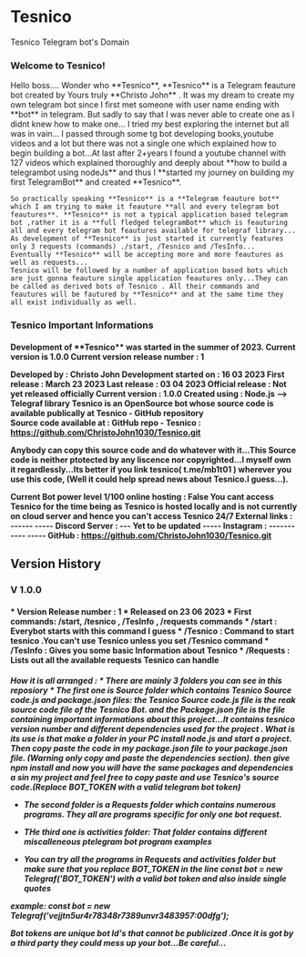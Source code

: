 # Tesnico
 </h1>Tesnico Telegram bot's Domain</h1>

<!-- As an Introduction let me tell you something : If you wanna create your own telegram bot feel free subscribe to our telegram bot tutor bot at @tgbt
!-->
<h3>Welcome to Tesnico! </h3>

<head>Hello boss....</head>
<body>
Wonder who **Tesnico**, **Tesnico** is a Telegram feauture bot created by Yours truly **Christo John** . It was my dream to create my own telegram bot since I first met someone with user name ending with **bot** in telegram. But sadly to say that I was never able to create one as I didnt knew how to make one... I tried my best exploring the internet but all was in vain... I passed through some tg bot developing books,youtube videos and a lot but there was not a single one which explained how to begin building a bot...At last after 2+years I found a youtube channel with 127 videos which explained thoroughly and deeply about **how to build a telegrambot using nodeJs** and thus I **started my journey on building my first TelegramBot** and created **Tesnico**.

    So practically speaking **Tesnico** is a **Telegram feauture bot** which I am trying to make it feauture **all and every telegram bot feautures**. **Tesnico** is not a typical application based telegram bot ,rather it is a **full fledged telegramBot** which is feauturing all and every telegram bot feautures available for telegraf library...
    As development of **Tesnico** is just started it currently features only 3 requests (commands) ./start, /Tesnico and /TesInfo...
    Eventually **Tesnico** will be accepting more and more feautures as well as requests...
    Tesnico will be followed by a number of application based bots which are just gonna feauture single application feautures only...They can be called as derived bots of Tesnico . All their commands and feautures will be fautured by **Tesnico** and at the same time they all exist individually as well.
</body>


<h3>Tesnico Important Informations</h3>
<h4>
Development of **Tesnico** was started in the summer of 2023.
Current version is 1.0.0 
Current version release number : 1

Developed by : Christo John
Development started on : 16 03 2023
First release : March 23 2023
Last release : 03 04 2023
Official release : Not yet released officially
Current version : 1.0.0
Created using : Node.js --> Telegraf library
Tesnico is an OpenSource bot whose source code is available publically at Tesnico - GitHub repository  
**Source code available at : GitHub repo - Tesnico : https://github.com/ChristoJohn1030/Tesnico.git**

Anybody can copy this source code and do whatever with it...This Source code is neither ptotected by any liscence nor copyrighted...I myself own it regardlessly...Its better if you link tesnico( t.me/mb1t01 ) wherever you use this code, (Well it could help  spread news about Tesnico.I guess...).

Current Bot power level 1/100
online hosting : False
You cant access **Tesnico** for the time being as **Tesnico** is hosted locally and is not currently on cloud server and hence you can't access **Tesnico** 24/7
External links : ------                    -----
Discord Server : --- **Yet to be updated**   -----
Instagram : -----------                    -----
GitHub : https://github.com/ChristoJohn1030/Tesnico.git


</h4>

<h2>Version History</h2>

<h3> 

**V 1.0.0**

</h3>
<h4>
    * Version Release number : 1
    * Released on 23 06 2023
    * First commands:  /start, /tesnico , /TesInfo , /requests commands 
    * /start : Everybot starts with this command I guess
    * /Tesnico : Command to start tesnico .You can't use Tesnico unless you set /Tesnico command
    * /TesInfo : Gives you some basic Information about Tesnico
    * /Requests : Lists out all the available requests Tesnico can handle
</h4>
<h5>
How it is all arranged :
* There are mainly 3 folders you can see in this reposiory
* The first one is Source folder which contains Tesnico Source code.js and package.json files:
    the Tesnico Source code.js file is the reak source code file of the Tesnico Bot. and the Package.json file is the file containing important informations about this project...It contains tesnico version number and different dependencies used for the project . What is its use is that make a folder in your PC install node.js and start a project. Then copy paste the code in my package.json file to your package.json file. (Warning only copy and paste the dependencies section).
    then give npm install and now you will have the same packages and dependencies a sin my project and feel free to copy paste and use Tesnico's source code.(Replace BOT_TOKEN with a valid telegram bot token)

* The second folder is a Requests folder which contains numerous programs. They all are programs specific for only one bot request.

* THe third one is activities folder: That folder contains different miscalleneous ptelegram bot program examples

* You can try all the programs in Requests and activities folder but make sure that you replace BOT_TOKEN in the line const bot = new Telegraf('BOT_TOKEN') with a valid bot token and also inside single quotes 

example: const bot = new Telegraf('vejjtn5ur4r78348r7389unvr3483957:00dfg');

**Bot tokens are unique bot Id's that cannot be publicized .Once it is got by a third party they could mess up your bot...Be careful...**


</h5>